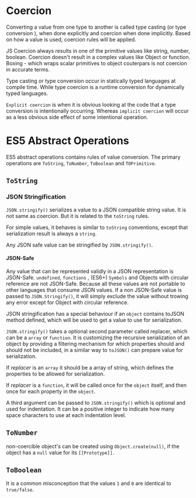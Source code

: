 Coercion
========
Converting a value from one type to another is called type casting (or
type conversion ), when done explicitly and coercion when done
implicitly. Based on how a value is used, coercion rules will be
applied.

JS Coercion always results in one of the primitive values like string,
number, boolean. Coercion doesn't result in a complex values like Object
or function. Boxing - which wraps scalar primitives to object couterpars
is not coercion in accurate terms.  

Type casting or type conversion occur in statically typed languages at
compile time. While type coercion is a runtime conversion for
dynamically typed languages.  

`Explicit coercion` is when it is obvious looking at the code that a
type conversion is intentionally occurring. Whereas `implicit coercion`
will occur as a less obvious side effect of some intentional operation.  

# ES5 Abstract Operations
ES5 abstract operations contains rules of value conversion. The primary
operations are `ToString`, `ToNumber`, `ToBoolean` and `TOPrimitive`.  

## `ToString`


### JSON Stringification
`JSON.stringify()` serializes a value to a JSON compatible string value.
It is not same as coercion. But it is related to the `toString` rules.  

For simple values, it behaves is similar to `toString` conventions,
except that serialization result is always a `string`.  

Any JSON safe value can be stringified by `JSON.stringify()`.  

#### JSON-Safe
Any value that can be represented validly in a JSON representation is
JSON-Safe. `undefined`, `functions` , (ES6+) `Symbols` and Objects with
circular reference are not JSON-Safe. Because all these values are not
portable to other languages that consume JSON values. If a non JSON-Safe
value is passed to `JSON.Stringify()`, it will simply exclude the value
without trowing any error except for Object with circular reference.  

JSON stringification has a special behaviour if an `object` contains
toJSON method defined, which will be used to get a value to use for
serialization.  

`JSON.stringify()` takes a optional second parameter called replacer,
which can be a `array` or `function`. It is customizing the recursive
serialization of an object by providing a filtering mechanism for which
properties should and should not be included, in a similar way to
`toJSON()` can prepare value for serialization.

If *replacer* is an `array` it should be a array of string, which defines
the properties to be allowed for serialization.  

If *replacer* is a `function`, it will be called once for the `object`
itself, and then once for each property in the `object`.  

A third argument can be passed to `JSON.stringify()` which is optional
and used for indentation. It can be a positive integer to indicate how
many space characters to use at each indentation level.

## `ToNumber`
non-coercible object's can be created using `Object.create(null)`, if
the object has a `null` value for its `[[Prototype]]`.  

## `ToBoolean`
It is a common misconception that the values `1` and `0` are identical
to `true/false`.
